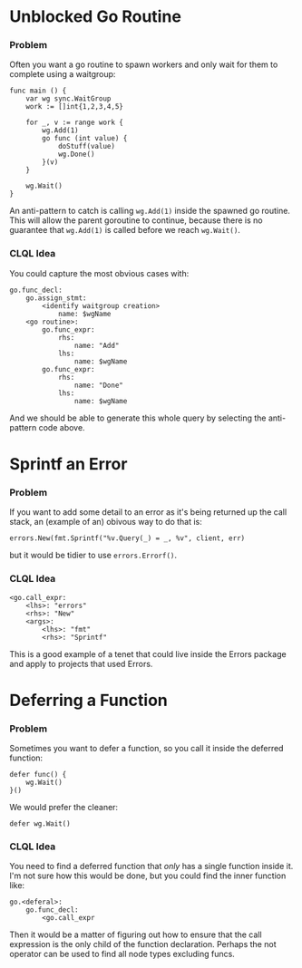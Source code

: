 # Unblocked Go Routine

### Problem

Often you want a go routine to spawn workers and only wait for them to complete using a waitgroup:

```
func main () {
    var wg sync.WaitGroup
    work := []int{1,2,3,4,5}

    for _, v := range work {
        wg.Add(1)
        go func (int value) {
            doStuff(value)
            wg.Done()
        }(v)
    }

    wg.Wait()
}
```

An anti-pattern to catch is calling `wg.Add(1)` inside the spawned go routine. This will allow the parent goroutine to continue, because there is no guarantee that `wg.Add(1)` is called before we reach `wg.Wait()`.

### CLQL Idea

You could capture the most obvious cases with:

```
go.func_decl:
    go.assign_stmt:
        <identify waitgroup creation>
            name: $wgName
    <go routine>:
        go.func_expr:
            rhs:
                name: "Add"
            lhs:
                name: $wgName
        go.func_expr:
            rhs:
                name: "Done"
            lhs:
                name: $wgName
```

And we should be able to generate this whole query by selecting the anti-pattern code above.

# Sprintf an Error

### Problem

If you want to add some detail to an error as it's being returned up the call stack, an (example of an) obivous way to do that is:

```
errors.New(fmt.Sprintf("%v.Query(_) = _, %v", client, err)
```

but it would be tidier to use `errors.Errorf()`.

### CLQL Idea

```
<go.call_expr:
    <lhs>: "errors"
    <rhs>: "New"
    <args>:
        <lhs>: "fmt"
        <rhs>: "Sprintf"
```

This is a good example of a tenet that could live inside the Errors package and apply to projects that used Errors. 

# Deferring a Function

### Problem

Sometimes you want to defer a function, so you call it inside the deferred function:

```
defer func() {
    wg.Wait()
}()
```

We would prefer the cleaner:

```
defer wg.Wait()
```

### CLQL Idea

You need to find a deferred function that *only* has a single function inside it. I'm not sure how this would be done, but you could find the inner function like:

```
go.<deferal>:
    go.func_decl:
        <go.call_expr
```

Then it would be a matter of figuring out how to ensure that the call expression is the only child of the function declaration. Perhaps the not operator can be used to find all node types excluding funcs.
